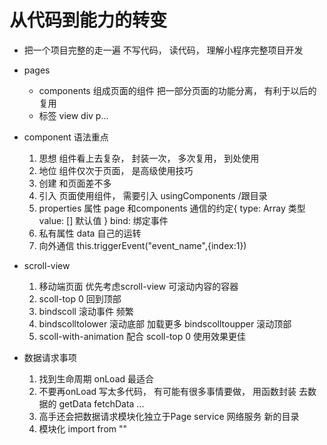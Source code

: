 # 从代码到能力的转变
- 把一个项目完整的走一遍
	不写代码， 读代码， 理解小程序完整项目开发

- pages
	- components
		组成页面的组件
		把一部分页面的功能分离， 有利于以后的复用
	- 标签 view div p...

- component 语法重点
	1. 思想
		组件看上去复杂， 封装一次， 多次复用， 到处使用
	2. 地位
		组件仅次于页面， 是高级使用技巧
	3. 创建
		和页面差不多
	4. 引入
		页面使用组件， 需要引入 usingComponents /跟目录
	5. properties 属性 
		page 和components 通信的约定{
			type: Array 类型
			value: [] 默认值
		}
		<w-tab-control title="" bind:/>
		bind: 绑定事件
	6. 私有属性
		data 自己的运转
	7. 向外通信 
		this.triggerEvent("event_name",{index:1})

- scroll-view
	1. 移动端页面 优先考虑scroll-view
		可滚动内容的容器
	2. scoll-top 0
		回到顶部
	3. bindscoll
		滚动事件 频繁
	4. bindscolltolower 滚动底部 加载更多
		bindscolltoupper 滚动顶部
	5. scoll-with-animation 配合 scoll-top 0 使用效果更佳

- 数据请求事项
	1. 找到生命周期
		onLoad 最适合
	2. 不要再onLoad 写太多代码， 有可能有很多事情要做， 用函数封装
		去数据的 getData fetchData ...
	3. 高手还会把数据请求模块化独立于Page
		service 网络服务 新的目录
	4. 模块化 import from ""
